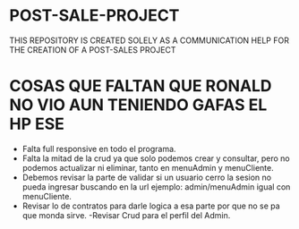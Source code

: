 # POST-SALE-PROJECT
THIS REPOSITORY IS CREATED SOLELY AS A COMMUNICATION HELP FOR THE CREATION OF A POST-SALES PROJECT

# COSAS QUE FALTAN QUE RONALD NO VIO AUN TENIENDO GAFAS EL HP ESE
- Falta full responsive en todo el programa.
- Falta la mitad de la crud ya que solo podemos crear y consultar, pero no podemos actualizar ni eliminar, tanto en menuAdmin y menuCliente.
- Debemos revisar la parte de validar si un usuario cerro la sesion no pueda ingresar buscando en la url ejemplo: admin/menuAdmin igual con menuCliente.
- Revisar lo de contratos para darle logica a esa parte por que no se pa que monda sirve.
-Revisar Crud para el perfil del Admin.

